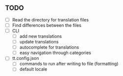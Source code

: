 ## TODO

- [ ] Read the directory for translation files
- [ ] Find differences between the files
- [ ] CLI
    - [ ] add new translations
    - [ ] update translations
    - [ ] autocomplete for translations
    - [ ] easy navigation through categories
- [ ] tt.config.json
    - [ ] commands to run after writing to file (formatting)
    - [ ] default locale